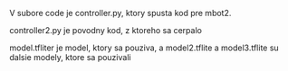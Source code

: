V subore code je controller.py, ktory spusta kod pre mbot2. 

controller2.py je povodny kod, z ktoreho sa cerpalo

model.tfliter je model, ktory sa pouziva, a  model2.tflite a model3.tflite su dalsie modely, ktore sa pouzivali

